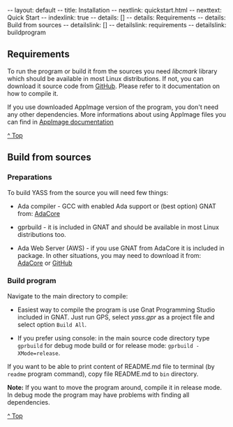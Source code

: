-- layout: default
-- title: Installation
-- nextlink: quickstart.html
-- nexttext: Quick Start
-- indexlink: true
-- details: []
-- details: Requirements
-- details: Build from sources
-- detailslink: []
-- detailslink: requirements
-- detailslink: buildprogram
## <a name="requirements"></a>Requirements

To run the program or build it from the sources you need *libcmark* library
which should be available in most Linux distributions. If not, you can
download it source code from [GitHub](https://github.com/commonmark/cmark).
Please refer to it documentation on how to compile it.

If you use downloaded AppImage version of the program, you don't need any
other dependencies. More informations about using AppImage files you can find
in [AppImage documentation](https://docs.appimage.org/user-guide/run-appimages.html)

<a href="#top">^ Top</a>

## <a name="buildprogram"></a>Build from sources

### Preparations

To build YASS from the source you will need few things:

* Ada compiler - GCC with enabled Ada support or (best option) GNAT from:
  [AdaCore](https://www.adacore.com/download/)

* gprbuild - it is included in GNAT and should be available in most Linux
  distributions too.

* Ada Web Server (AWS) - if you use GNAT from AdaCore it is included in
  package. In other situations, you may need to download it from:
  [AdaCore](https://www.adacore.com/download/more) or
  [GitHub](https://github.com/AdaCore/aws)

### Build program

Navigate to the main directory to compile:

* Easiest way to compile the program is use Gnat Programming Studio included
  in GNAT. Just run GPS, select *yass.gpr* as a project file and select option
  `Build All`.

* If you prefer using console: in the main source code directory type `gprbuild`
  for debug mode build or for release mode: `gprbuild -XMode=release`.

If you want to be able to print content of README.md file to terminal (by
`readme` program command), copy file README.md to `bin` directory.

**Note:** If you want to move the program around, compile it in release mode. In
debug mode the program may have problems with finding all dependencies.

<a href="#top">^ Top</a>
